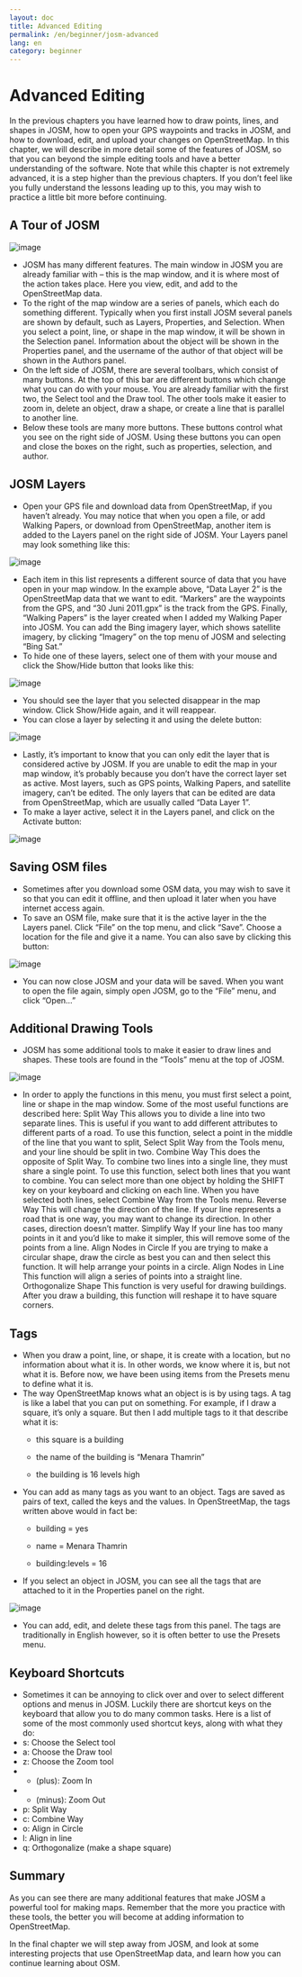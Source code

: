 ```yaml
---
layout: doc
title: Advanced Editing
permalink: /en/beginner/josm-advanced
lang: en
category: beginner
---
```


Advanced Editing
================

In the previous chapters you have learned how to draw points, lines, and
shapes in JOSM, how to open your GPS waypoints and tracks in JOSM, and
how to download, edit, and upload your changes on OpenStreetMap. In this
chapter, we will describe in more detail some of the features of JOSM,
so that you can beyond the simple editing tools and have a better
understanding of the software. Note that while this chapter is not
extremely advanced, it is a step higher than the previous chapters. If
you don’t feel like you fully understand the lessons leading up to this,
you may wish to practice a little bit more before continuing.

A Tour of JOSM
--------------

![image]({{site.baseurl}}/images/en/josm_tour.png)

-   JOSM has many different features. The main window in JOSM you are
    already familiar with – this is the map window, and it is where most
    of the action takes place. Here you view, edit, and add to the
    OpenStreetMap data.
-   To the right of the map window are a series of panels, which each do
    something different. Typically when you first install JOSM several
    panels are shown by default, such as Layers, Properties, and
    Selection. When you select a point, line, or shape in the map
    window, it will be shown in the Selection panel. Information about
    the object will be shown in the Properties panel, and the username
    of the author of that object will be shown in the Authors panel.
-   On the left side of JOSM, there are several toolbars, which consist
    of many buttons. At the top of this bar are different buttons which
    change what you can do with your mouse. You are already familiar
    with the first two, the Select tool and the Draw tool. The other
    tools make it easier to zoom in, delete an object, draw a shape, or
    create a line that is parallel to another line.
-   Below these tools are many more buttons. These buttons control what
    you see on the right side of JOSM. Using these buttons you can open
    and close the boxes on the right, such as properties, selection, and
    author.

JOSM Layers
-----------

-   Open your GPS file and download data from OpenStreetMap, if you
    haven’t already. You may notice that when you open a file, or add
    Walking Papers, or download from OpenStreetMap, another item is
    added to the Layers panel on the right side of JOSM. Your Layers
    panel may look something like this:

![image]({{site.baseurl}}/images/en/josm_layers.png)

-   Each item in this list represents a different source of data that
    you have open in your map window. In the example above, “Data Layer
    2” is the OpenStreetMap data that we want to edit. “Markers” are the
    waypoints from the GPS, and “30 Juni 2011.gpx” is the track from the
    GPS. Finally, “Walking Papers” is the layer created when I added my
    Walking Paper into JOSM. You can add the Bing imagery layer, which
    shows satellite imagery, by clicking “Imagery” on the top menu of
    JOSM and selecting “Bing Sat.”
-   To hide one of these layers, select one of them with your mouse and
    click the Show/Hide button that looks like this:

![image]({{site.baseurl}}/images/en/josm_hide.png)

-   You should see the layer that you selected disappear in the map
    window. Click Show/Hide again, and it will reappear.
-   You can close a layer by selecting it and using the delete button:

![image]({{site.baseurl}}/images/en/josm_delete.png)

-   Lastly, it’s important to know that you can only edit the layer that
    is considered active by JOSM. If you are unable to edit the map in
    your map window, it’s probably because you don’t have the correct
    layer set as active. Most layers, such as GPS points, Walking
    Papers, and satellite imagery, can’t be edited. The only layers that
    can be edited are data from OpenStreetMap, which are usually called
    “Data Layer 1”.
-   To make a layer active, select it in the Layers panel, and click on
    the Activate button:

![image]({{site.baseurl}}/images/en/josm_layer_active.png)

Saving OSM files
----------------

-   Sometimes after you download some OSM data, you may wish to save it
    so that you can edit it offline, and then upload it later when you
    have internet access again.
-   To save an OSM file, make sure that it is the active layer in the
    the Layers panel. Click “File” on the top menu, and click “Save”.
    Choose a location for the file and give it a name. You can also save
    by clicking this button:

![image]({{site.baseurl}}/images/en/josm_save.png)

-   You can now close JOSM and your data will be saved. When you want to
    open the file again, simply open JOSM, go to the “File” menu, and
    click “Open…”

Additional Drawing Tools
------------------------

-   JOSM has some additional tools to make it easier to draw lines and
    shapes. These tools are found in the “Tools” menu at the top of
    JOSM.

![image]({{site.baseurl}}/images/en/josm_tools.png)

- In order to apply the functions in this menu, you must first select a
point, line or shape in the map window. Some of the most useful
functions are described here: Split Way This allows you to divide a line
into two separate lines. This is useful if you want to add different
attributes to different parts of a road. To use this function, select a
point in the middle of the line that you want to split, Select Split Way
from the Tools menu, and your line should be split in two. Combine Way
This does the opposite of Split Way. To combine two lines into a single
line, they must share a single point. To use this function, select both
lines that you want to combine. You can select more than one object by
holding the SHIFT key on your keyboard and clicking on each line. When
you have selected both lines, select Combine Way from the Tools menu.
Reverse Way This will change the direction of the line. If your line
represents a road that is one way, you may want to change its direction.
In other cases, direction doesn’t matter. Simplify Way If your line has
too many points in it and you’d like to make it simpler, this will
remove some of the points from a line. Align Nodes in Circle If you are
trying to make a circular shape, draw the circle as best you can and
then select this function. It will help arrange your points in a circle.
Align Nodes in Line This function will align a series of points into a
straight line. Orthogonalize Shape This function is very useful for
drawing buildings. After you draw a building, this function will reshape
it to have square corners.

Tags
----

-   When you draw a point, line, or shape, it is create with a location,
    but no information about what it is. In other words, we know where
    it is, but not what it is. Before now, we have been using items from
    the Presets menu to define what it is.
-   The way OpenStreetMap knows what an object is is by using tags. A
    tag is like a label that you can put on something. For example, if I
    draw a square, it’s only a square. But then I add multiple tags to
    it that describe what it is:
    -   this square is a building
    -   the name of the building is “Menara Thamrin”

    - the building is 16 levels high
-   You can add as many tags as you want to an object. Tags are saved as
    pairs of text, called the keys and the values. In OpenStreetMap, the
    tags written above would in fact be:
    -   building = yes
    -   name = Menara Thamrin

    - building:levels = 16
-   If you select an object in JOSM, you can see all the tags that are
    attached to it in the Properties panel on the right.

![image]({{site.baseurl}}/images/en/josm_tags.png)

-   You can add, edit, and delete these tags from this panel. The tags
    are traditionally in English however, so it is often better to use
    the Presets menu.

Keyboard Shortcuts
------------------

-   Sometimes it can be annoying to click over and over to select
    different options and menus in JOSM. Luckily there are shortcut keys
    on the keyboard that allow you to do many common tasks. Here is a
    list of some of the most commonly used shortcut keys, along with
    what they do:
-   s: Choose the Select tool
-   a: Choose the Draw tool
-   z: Choose the Zoom tool
-   + (plus): Zoom In
-   - (minus): Zoom Out
-   p: Split Way
-   c: Combine Way
-   o: Align in Circle
-   l: Align in line
-   q: Orthogonalize (make a shape square)

Summary
-------

As you can see there are many additional features that make JOSM a
powerful tool for making maps. Remember that the more you practice with
these tools, the better you will become at adding information to
OpenStreetMap.

In the final chapter we will step away from JOSM, and look at some
interesting projects that use OpenStreetMap data, and learn how you can
continue learning about OSM.
